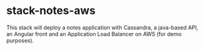 # stack-notes-aws
This stack will deploy a notes application with Cassandra, a java-based API, an Angular front and an Application Load Balancer on AWS (for demo purposes).
